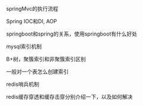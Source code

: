 springMvc的执行流程

Spring IOC和DI, AOP

springboot和spring的关系，使用springboot有什么好处

mysql索引机制

B+树，聚簇索引和非聚簇索引区别

一般对一个表怎么创建索引

redis哨兵机制

redis缓存穿透和缓存击穿分别介绍一下，以及如何解决








